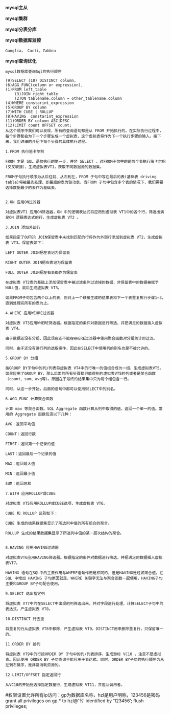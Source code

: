 **mysql主从**  
   
    
    
**mysql集群** 



**mysql分表分库**  
 
**mysql数据库监控**

    Ganglia， Cacti，Zabbix


**mysql查询优化**  

    mysql数据库查询Sql的执行顺序
   
    (9)SELECT (10) DISTINCT column,
    (6)AGG_FUNC(column or expression),
    (1)FROM left_table
        (3)JOIN right_table
        (2)ON tablename.column = other_tablename.column
    (4)WHERE constarint_expression
    (5)GROUP BY column
    (7)WITH CUBE | ROLLUP
    (8)HAVING  constarint_expression
    (11)ORDER BY column ASC|DESC
    (12)LIMIT count OFFSET count;
    从这个顺序中我们可以发现，所有的查询语句都是从 FROM 开始执行的。在实际执行过程中，每个步骤都会为下一个步骤生成一个虚拟表，这个虚拟表将作为下一个执行步骤的输入。接下来，我们详细的介绍下每个步骤的具体执行过程。
    
    1.FROM 执行笛卡尔积
    
    FROM 才是 SQL 语句执行的第一步，并非 SELECT 。对FROM子句中的前两个表执行笛卡尔积(交叉联接），生成虚拟表VT1，获取不同数据源的数据集。
    
    FROM子句执行顺序为从后往前、从右到左，FROM 子句中写在最后的表(基础表 driving table)将被最先处理，即最后的表为驱动表，当FROM 子句中包含多个表的情况下，我们需要选择数据最少的表作为基础表。
    
    
    2.ON 应用ON过滤器
    
    对虚拟表VT1 应用ON筛选器，ON 中的逻辑表达式将应用到虚拟表 VT1中的各个行，筛选出满足ON 逻辑表达式的行，生成虚拟表 VT2 。
    
    3.JOIN 添加外部行
    
    如果指定了OUTER JOIN保留表中未找到匹配的行将作为外部行添加到虚拟表 VT2，生成虚拟表 VT3。保留表如下：
    
    LEFT OUTER JOIN把左表记为保留表
    
    RIGHT OUTER JOIN把右表记为保留表
    
    FULL OUTER JOIN把左右表都作为保留表
    
    在虚拟表 VT2表的基础上添加保留表中被过滤条件过滤掉的数据，非保留表中的数据被赋予NULL值，最后生成虚拟表 VT3。
    
    如果FROM子句包含两个以上的表，则对上一个联接生成的结果表和下一个表重复执行步骤1~3，直到处理完所有的表为止。
    
    4.WHERE 应用WEHRE过滤器
    
    对虚拟表 VT3应用WHERE筛选器。根据指定的条件对数据进行筛选，并把满足的数据插入虚拟表 VT4。
    
    由于数据还没有分组，因此现在还不能在WHERE过滤器中使用聚合函数对分组统计的过滤。
    
    同时，由于还没有进行列的选取操作，因此在SELECT中使用列的别名也是不被允许的。
    
    5.GROUP BY 分组
    
    按GROUP BY子句中的列/列表将虚拟表 VT4中的行唯一的值组合成为一组，生成虚拟表VT5。如果应用了GROUP BY，那么后面的所有步骤都只能得到的虚拟表VT5的列或者是聚合函数（count、sum、avg等）。原因在于最终的结果集中只为每个组包含一行。
    
    同时，从这一步开始，后面的语句中都可以使用SELECT中的别名。
    
    6.AGG_FUNC 计算聚合函数
    
    计算 max 等聚合函数。SQL Aggregate 函数计算从列中取得的值，返回一个单一的值。常用的 Aggregate 函数包涵以下几种：
    
    AVG：返回平均值
    
    COUNT：返回行数
    
    FIRST：返回第一个记录的值
    
    LAST：返回最后一个记录的值
    
    MAX：返回最大值
    
    MIN：返回最小值
    
    SUM：返回总和
    
    7.WITH 应用ROLLUP或CUBE
    
    对虚拟表 VT5应用ROLLUP或CUBE选项，生成虚拟表 VT6。
    
    CUBE 和 ROLLUP 区别如下：
    
    CUBE 生成的结果数据集显示了所选列中值的所有组合的聚合。
    
    ROLLUP 生成的结果数据集显示了所选列中值的某一层次结构的聚合。
    
    
    8.HAVING 应用HAVING过滤器
    
    对虚拟表VT6应用HAVING筛选器。根据指定的条件对数据进行筛选，并把满足的数据插入虚拟表VT7。
    
    HAVING 语句在SQL中的主要作用与WHERE语句作用是相同的，但是HAVING是过滤聚合值，在 SQL 中增加 HAVING 子句原因就是，WHERE 关键字无法与聚合函数一起使用，HAVING子句主要和GROUP BY子句配合使用。
    
    9.SELECT 选出指定列
    
    将虚拟表 VT7中的在SELECT中出现的列筛选出来，并对字段进行处理，计算SELECT子句中的表达式，产生虚拟表 VT8。
    
    10.DISTINCT 行去重
    
    将重复的行从虚拟表 VT8中移除，产生虚拟表 VT9。DISTINCT用来删除重复行，只保留唯一的。
    
    11.ORDER BY 排列
    
    将虚拟表 VT9中的行按ORDER BY 子句中的列/列表排序，生成游标 VC10 ，注意不是虚拟表。因此使用 ORDER BY 子句查询不能应用于表达式。同时，ORDER BY子句的执行顺序为从左到右排序，是非常消耗资源的。
    
    12.LIMIT/OFFSET 指定返回行
    
    从VC10的开始处选择指定数量行，生成虚拟表 VT11，并返回调用者。
    
 
#权限设置允许所有ip访问：gp为数据库名称，hzl是用户明称，123456是密码
grant all privileges on gp.* to hzl@’%’ identified by ‘123456’;
flush privileges;